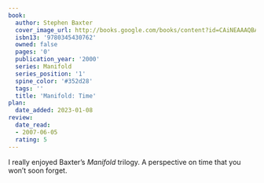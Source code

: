 ```yaml
---
book:
  author: Stephen Baxter
  cover_image_url: http://books.google.com/books/content?id=CAiNEAAAQBAJ&printsec=frontcover&img=1&zoom=1&source=gbs_api
  isbn13: '9780345430762'
  owned: false
  pages: '0'
  publication_year: '2000'
  series: Manifold
  series_position: '1'
  spine_color: '#352d28'
  tags: ''
  title: 'Manifold: Time'
plan:
  date_added: 2023-01-08
review:
  date_read:
  - 2007-06-05
  rating: 5
---
```


I really enjoyed Baxter’s _Manifold_ trilogy. A perspective on time that you won’t soon forget.

